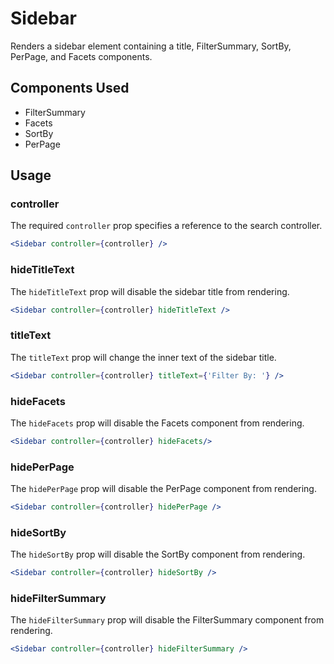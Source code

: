 # Sidebar

Renders a sidebar element containing a title, FilterSummary, SortBy, PerPage, and Facets components.


## Components Used
- FilterSummary
- Facets
- SortBy
- PerPage


## Usage

### controller
The required `controller` prop specifies a reference to the search controller.

```jsx
<Sidebar controller={controller} />
```

### hideTitleText
The `hideTitleText` prop will disable the sidebar title from rendering.

```jsx
<Sidebar controller={controller} hideTitleText />
```

### titleText
The `titleText` prop will change the inner text of the sidebar title.

```jsx
<Sidebar controller={controller} titleText={'Filter By: '} />
```

### hideFacets
The `hideFacets` prop will disable the Facets component from rendering.

```jsx
<Sidebar controller={controller} hideFacets/>
```

### hidePerPage
The `hidePerPage` prop will disable the PerPage component from rendering.

```jsx
<Sidebar controller={controller} hidePerPage />
```

### hideSortBy
The `hideSortBy` prop will disable the SortBy component from rendering.

```jsx
<Sidebar controller={controller} hideSortBy />
```
### hideFilterSummary
The `hideFilterSummary` prop will disable the FilterSummary component from rendering.

```jsx
<Sidebar controller={controller} hideFilterSummary />
```
